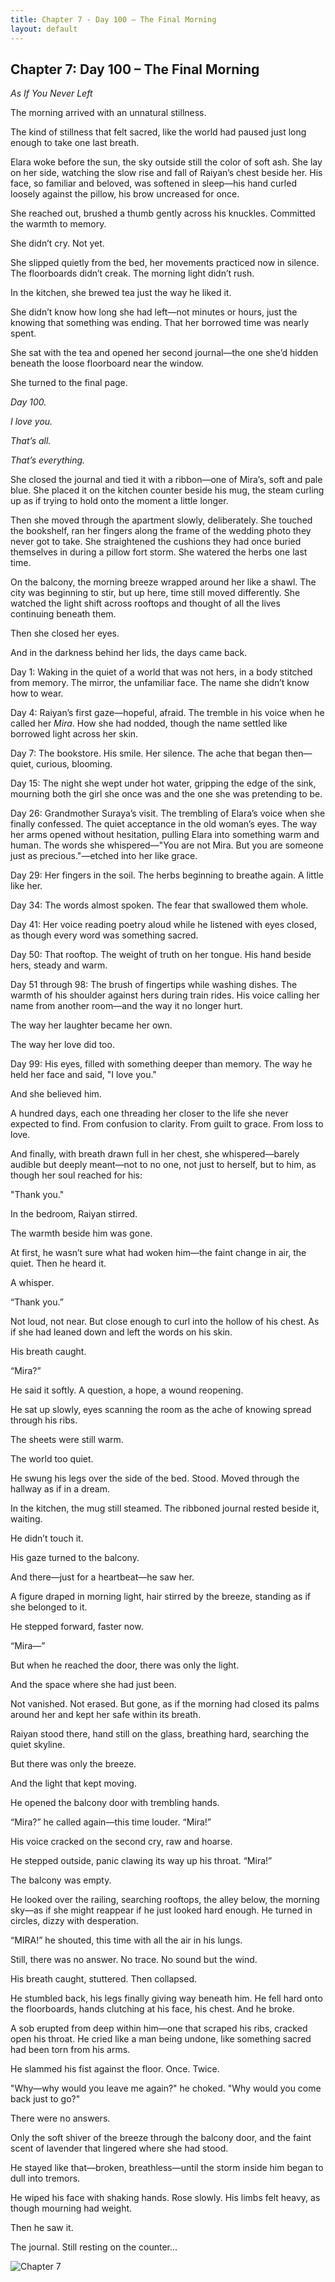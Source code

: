 ```yaml
---
title: Chapter 7 - Day 100 – The Final Morning
layout: default
---
```


## Chapter 7: Day 100 – The Final Morning
*As If You Never Left*

The morning arrived with an unnatural stillness.

The kind of stillness that felt sacred, like the world had paused just long enough to take one last breath.

Elara woke before the sun, the sky outside still the color of soft ash. She lay on her side, watching the slow rise and fall of Raiyan’s chest beside her. His face, so familiar and beloved, was softened in sleep—his hand curled loosely against the pillow, his brow uncreased for once.

She reached out, brushed a thumb gently across his knuckles. Committed the warmth to memory.

She didn’t cry. Not yet.

She slipped quietly from the bed, her movements practiced now in silence. The floorboards didn’t creak. The morning light didn’t rush.

In the kitchen, she brewed tea just the way he liked it.

She didn’t know how long she had left—not minutes or hours, just the knowing that something was ending. That her borrowed time was nearly spent.

She sat with the tea and opened her second journal—the one she’d hidden beneath the loose floorboard near the window.

She turned to the final page.

*Day 100.*

*I love you.*

*That’s all.*

*That’s everything.*

She closed the journal and tied it with a ribbon—one of Mira’s, soft and pale blue. She placed it on the kitchen counter beside his mug, the steam curling up as if trying to hold onto the moment a little longer.

Then she moved through the apartment slowly, deliberately. She touched the bookshelf, ran her fingers along the frame of the wedding photo they never got to take. She straightened the cushions they had once buried themselves in during a pillow fort storm. She watered the herbs one last time.

On the balcony, the morning breeze wrapped around her like a shawl. The city was beginning to stir, but up here, time still moved differently. She watched the light shift across rooftops and thought of all the lives continuing beneath them.

Then she closed her eyes.

And in the darkness behind her lids, the days came back.

Day 1: Waking in the quiet of a world that was not hers, in a body stitched from memory. The mirror, the unfamiliar face. The name she didn’t know how to wear.

Day 4: Raiyan’s first gaze—hopeful, afraid. The tremble in his voice when he called her *Mira*. How she had nodded, though the name settled like borrowed light across her skin.

Day 7: The bookstore. His smile. Her silence. The ache that began then—quiet, curious, blooming.

Day 15: The night she wept under hot water, gripping the edge of the sink, mourning both the girl she once was and the one she was pretending to be.

Day 26: Grandmother Suraya’s visit. The trembling of Elara’s voice when she finally confessed. The quiet acceptance in the old woman’s eyes. The way her arms opened without hesitation, pulling Elara into something warm and human. The words she whispered—"You are not Mira. But you are someone just as precious."—etched into her like grace.

Day 29: Her fingers in the soil. The herbs beginning to breathe again. A little like her.

Day 34: The words almost spoken. The fear that swallowed them whole.

Day 41: Her voice reading poetry aloud while he listened with eyes closed, as though every word was something sacred.

Day 50: That rooftop. The weight of truth on her tongue. His hand beside hers, steady and warm.

Day 51 through 98: The brush of fingertips while washing dishes. The warmth of his shoulder against hers during train rides. His voice calling her name from another room—and the way it no longer hurt.

The way her laughter became her own.

The way her love did too.

Day 99: His eyes, filled with something deeper than memory. The way he held her face and said, "I love you."

And she believed him.

A hundred days, each one threading her closer to the life she never expected to find. From confusion to clarity. From guilt to grace. From loss to love.

And finally, with breath drawn full in her chest, she whispered—barely audible but deeply meant—not to no one, not just to herself, but to him, as though her soul reached for his:

"Thank you."

In the bedroom, Raiyan stirred.

The warmth beside him was gone.

At first, he wasn’t sure what had woken him—the faint change in air, the quiet. Then he heard it.

A whisper.

“Thank you.”

Not loud, not near. But close enough to curl into the hollow of his chest. As if she had leaned down and left the words on his skin.

His breath caught.

“Mira?”

He said it softly. A question, a hope, a wound reopening.

He sat up slowly, eyes scanning the room as the ache of knowing spread through his ribs.

The sheets were still warm.

The world too quiet.

He swung his legs over the side of the bed. Stood. Moved through the hallway as if in a dream.

In the kitchen, the mug still steamed. The ribboned journal rested beside it, waiting.

He didn’t touch it.

His gaze turned to the balcony.

And there—just for a heartbeat—he saw her.

A figure draped in morning light, hair stirred by the breeze, standing as if she belonged to it.

He stepped forward, faster now.

“Mira—”

But when he reached the door, there was only the light.

And the space where she had just been.

Not vanished. Not erased. But gone, as if the morning had closed its palms around her and kept her safe within its breath.

Raiyan stood there, hand still on the glass, breathing hard, searching the quiet skyline.

But there was only the breeze.

And the light that kept moving.

He opened the balcony door with trembling hands.

“Mira?” he called again—this time louder. “Mira!”

His voice cracked on the second cry, raw and hoarse.

He stepped outside, panic clawing its way up his throat. “Mira!”

The balcony was empty.

He looked over the railing, searching rooftops, the alley below, the morning sky—as if she might reappear if he just looked hard enough. He turned in circles, dizzy with desperation.

“MIRA!” he shouted, this time with all the air in his lungs.

Still, there was no answer. No trace. No sound but the wind.

His breath caught, stuttered. Then collapsed.

He stumbled back, his legs finally giving way beneath him. He fell hard onto the floorboards, hands clutching at his face, his chest. And he broke.

A sob erupted from deep within him—one that scraped his ribs, cracked open his throat. He cried like a man being undone, like something sacred had been torn from his arms.

He slammed his fist against the floor. Once. Twice.

"Why—why would you leave me again?" he choked. "Why would you come back just to go?"

There were no answers.

Only the soft shiver of the breeze through the balcony door, and the faint scent of lavender that lingered where she had stood.

He stayed like that—broken, breathless—until the storm inside him began to dull into tremors.

He wiped his face with shaking hands. Rose slowly. His limbs felt heavy, as though mourning had weight.

Then he saw it.

The journal. Still resting on the counter...

![Chapter 7](img/chapter_7.png)